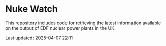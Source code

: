 # Nuke Watch

This repository includes code for retrieving the latest information available on the output of EDF nuclear power plants in the UK.

Last updated: 2025-04-07 22:11